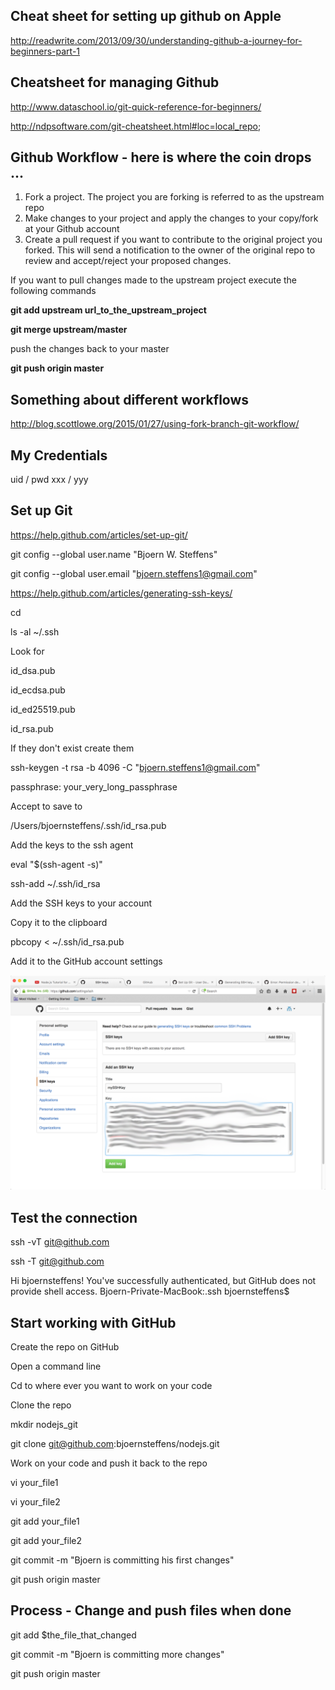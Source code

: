 ## Cheat sheet for setting up github on Apple

http://readwrite.com/2013/09/30/understanding-github-a-journey-for-beginners-part-1

## Cheatsheet for managing Github

http://www.dataschool.io/git-quick-reference-for-beginners/

http://ndpsoftware.com/git-cheatsheet.html#loc=local_repo;

## Github Workflow - here is where the coin drops ...

1. Fork a project. The project you are forking is referred to as the upstream repo
2. Make changes to your project and apply the changes to your copy/fork at your Github account
3. Create a pull request if you want to contribute to the original project you forked. This will send a notification to the owner of the original repo to review and accept/reject your proposed changes.

If you want to pull changes made to the upstream project execute the following commands

__git add upstream url_to_the_upstream_project__

__git merge upstream/master__

push the changes back to your master

__git push origin master__

## Something about different workflows

http://blog.scottlowe.org/2015/01/27/using-fork-branch-git-workflow/

## My Credentials

  uid / pwd xxx / yyy

## Set up Git

https://help.github.com/articles/set-up-git/

git config --global user.name "Bjoern W. Steffens"

git config --global user.email "bjoern.steffens1@gmail.com"

https://help.github.com/articles/generating-ssh-keys/

cd

ls -al ~/.ssh

Look for

id_dsa.pub

id_ecdsa.pub

id_ed25519.pub

id_rsa.pub

If they don't exist create them

ssh-keygen -t rsa -b 4096 -C "bjoern.steffens1@gmail.com"

passphrase: your_very_long_passphrase

Accept to save to

/Users/bjoernsteffens/.ssh/id_rsa.pub

Add the keys to the ssh agent

eval "$(ssh-agent -s)"

ssh-add ~/.ssh/id_rsa

Add the SSH keys to your account

Copy it to the clipboard

pbcopy < ~/.ssh/id_rsa.pub

Add it to the GitHub account settings

![alt text](https://github.com/bjoernsteffens/datasciencecoursera/blob/master/ssh_keys.png "Adding your ssh keys to your Github accunt")

## Test the connection

ssh -vT git@github.com

ssh -T git@github.com

Hi bjoernsteffens! You've successfully authenticated, but GitHub does not provide shell access.
Bjoern-Private-MacBook:.ssh bjoernsteffens$

## Start working with GitHub

Create the repo on GitHub

Open a command line

Cd to where ever you want to work on your code

Clone the repo

mkdir nodejs_git

git clone git@github.com:bjoernsteffens/nodejs.git

Work on your code and push it back to the repo

vi your_file1

vi your_file2

git add your_file1

git add your_file2

git commit -m "Bjoern is committing his first changes"

git push origin master

## Process - Change and push files when done

git add $the_file_that_changed

git commit -m "Bjoern is committing more changes"

git push origin master

